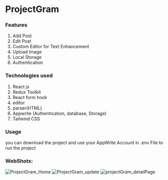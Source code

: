 # ProjectGram 

### Features 
1. Add Post
2. Edit Post
3. Custom Editor for Text Enhancement
4. Upload Image
5. Local Storage
6. Authentication

### Technologies used
1. React js
2. Redux Toolkit
3. React form hook
4. editor
5. parser(HTML)
6. Appwrite (Authentication, database, Storage)
7. Tailwind CSS

### Usage
you can download the project and use your AppWrite Account in .env File to run the project
### WebShots:
![ProjectGram_Home](https://github.com/ykstech/ProjectGram/assets/85982995/3fb47b10-627a-40fd-8498-e9e62518e261)
![ProjectGram_update](https://github.com/ykstech/ProjectGram/assets/85982995/a62cd50f-4c8e-46ee-82ac-abe7746d74c4)
![projectGram_detailPage](https://github.com/ykstech/ProjectGram/assets/85982995/74fc624a-7edb-4eb2-bbde-66c4cb04ab1a)


